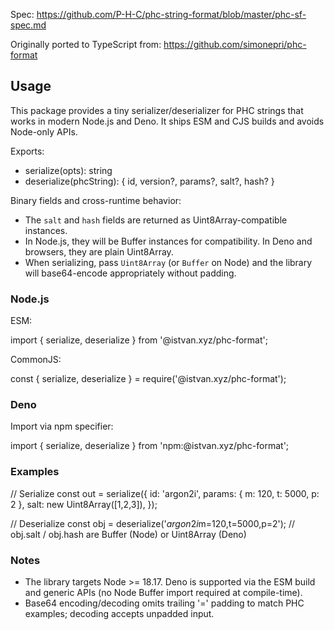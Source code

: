 Spec: https://github.com/P-H-C/phc-string-format/blob/master/phc-sf-spec.md

Originally ported to TypeScript from: https://github.com/simonepri/phc-format

## Usage

This package provides a tiny serializer/deserializer for PHC strings that works in modern Node.js and Deno. It ships ESM and CJS builds and avoids Node-only APIs.

Exports:

-   serialize(opts): string
-   deserialize(phcString): { id, version?, params?, salt?, hash? }

Binary fields and cross-runtime behavior:

-   The `salt` and `hash` fields are returned as Uint8Array-compatible instances.
-   In Node.js, they will be Buffer instances for compatibility. In Deno and browsers, they are plain Uint8Array.
-   When serializing, pass `Uint8Array` (or `Buffer` on Node) and the library will base64-encode appropriately without padding.

### Node.js

ESM:

import { serialize, deserialize } from '@istvan.xyz/phc-format';

CommonJS:

const { serialize, deserialize } = require('@istvan.xyz/phc-format');

### Deno

Import via npm specifier:

import { serialize, deserialize } from 'npm:@istvan.xyz/phc-format';

### Examples

// Serialize
const out = serialize({
id: 'argon2i',
params: { m: 120, t: 5000, p: 2 },
salt: new Uint8Array([1,2,3]),
});

// Deserialize
const obj = deserialize('$argon2i$m=120,t=5000,p=2');
// obj.salt / obj.hash are Buffer (Node) or Uint8Array (Deno)

### Notes

-   The library targets Node >= 18.17. Deno is supported via the ESM build and generic APIs (no Node Buffer import required at compile-time).
-   Base64 encoding/decoding omits trailing '=' padding to match PHC examples; decoding accepts unpadded input.
